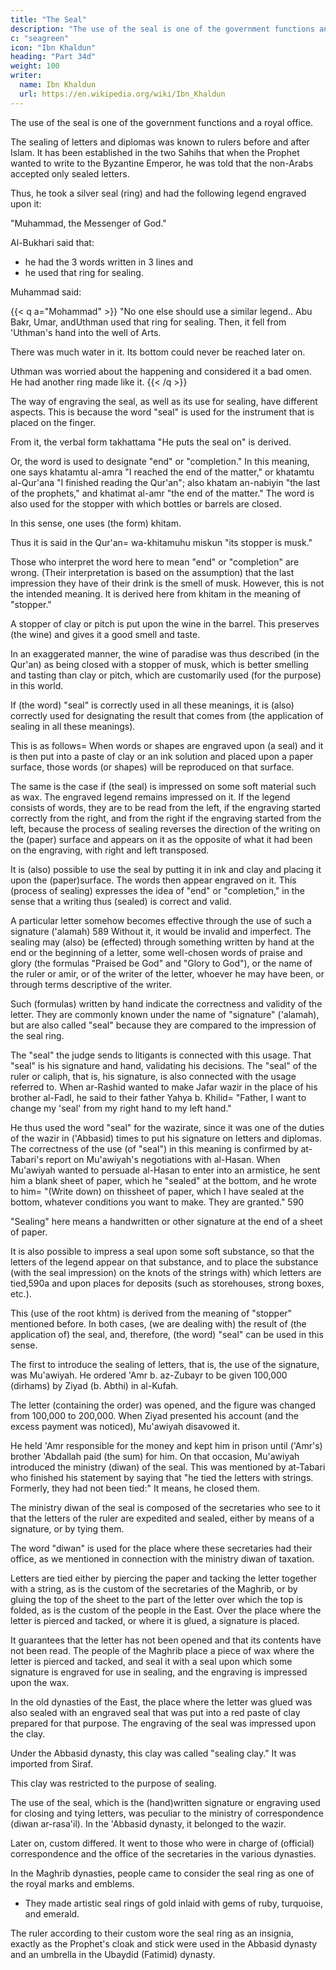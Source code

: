 ```yaml
---
title: "The Seal"
description: "The use of the seal is one of the government functions and a royal office"
c: "seagreen"
icon: "Ibn Khaldun"
heading: "Part 34d"
weight: 100
writer:
  name: Ibn Khaldun
  url: https://en.wikipedia.org/wiki/Ibn_Khaldun
---
```




The use of the seal is one of the government functions and a royal office. 

The sealing of letters and diplomas was known to rulers before and after Islam. It has been established in the two Sahihs that when the Prophet wanted to write to the Byzantine Emperor, he was told that the non-Arabs accepted only sealed letters. 

Thus, he took a silver seal (ring) and had the following legend engraved upon it:

"Muhammad, the Messenger of God." 

Al-Bukhari said that:
- he had the 3 words <!-- 584 --> written in 3 lines and
- he used that ring for sealing. 

Muhammad said:

{{< q a="Mohammad" >}}
"No one else should use a similar legend.. Abu Bakr, Umar, andUthman used that ring for sealing. Then, it fell from 'Uthman's hand into the well of Arts. 

There was much <!-- 585 --> water in it. Its bottom could never be reached later on.

Uthman was worried about the happening and considered it a bad omen. He had <!-- 586 -->another ring made like it.
{{< /q >}}


The way of engraving the seal, as well as its use for sealing, have different aspects. This is because the word "seal" is used for the instrument that is placed on the finger. 

From it, the verbal form takhattama "He puts the seal on" is derived.

Or, the word is used to designate "end" or "completion." In this meaning, one says khatamtu al-amra "I reached the end of the matter," or khatamtu al-Qur'ana "I finished reading the Qur'an"; also khatam an-nabiyin "the last of the prophets," and khatimat al-amr "the end of the matter." The word is also used for the stopper with which bottles or barrels are closed. 

In this sense, one uses (the form) khitam. 

Thus it is said in the Qur'an= wa-khitamuhu miskun "its stopper is musk." 

Those who interpret the word here to mean "end" or "completion" are wrong. (Their interpretation is based on the assumption) that the last impression they have of their drink is the smell of musk. However, this is not the intended meaning. It is derived here from khitam in the meaning of "stopper."

A stopper of clay or pitch is put upon the wine in the barrel. This preserves (the wine) and gives it a good smell and taste. 

In an exaggerated manner, the wine of paradise was thus described (in the Qur'an) as being closed with a stopper of musk, which is better smelling and tasting than clay or pitch, which are customarily used (for the purpose) in this world.

If (the word) "seal" is correctly used in all these meanings, it is (also) correctly used for designating the result that comes from (the application of sealing in all these meanings).

This is as follows= When words or shapes are engraved upon (a seal) and it is then put into a paste of clay or an ink solution and placed upon a paper surface, those words (or shapes) will be reproduced on that surface. 

The same is the case if (the seal) is impressed on some soft material such as wax. The engraved legend remains impressed on it. If the legend consists of words, they are to be read from the left, if the engraving started correctly from the right, and from the right if the engraving started from the left, because the process of sealing reverses the direction of the writing on the (paper) surface and appears on it as the opposite of what it had been on the engraving, with right and left transposed. 

It is (also) possible to use the seal by putting it in ink and clay and placing it upon the (paper)surface. The words then appear engraved on it. This (process of sealing) expresses the idea of "end" or "completion," in the sense that a writing thus (sealed) is correct and valid. 

A particular letter somehow becomes effective through the use of such a signature ('alamah) 589 Without it, it would be invalid and imperfect. The sealing may (also) be (effected) through something written by hand at the end or the beginning of a letter, some well-chosen words of praise and glory (the formulas "Praised be God" and "Glory to God"), or the name of the ruler or amir, or of the writer of the letter, whoever he may have been, or through terms descriptive of the writer. 

Such (formulas) written by hand indicate the correctness and validity of the letter. They are commonly known under the name of "signature" ('alamah), but are also called "seal" because they are compared to the impression of the seal ring. 

The "seal" the judge sends to litigants is connected with this usage. That "seal" is his signature and hand, validating his decisions. The "seal" of the ruler or caliph, that is, his signature, is also connected with the usage referred to. When ar-Rashid wanted to make Jafar wazir in the place of his brother al-Fadl, he said to their father Yahya b. Khilid= "Father, I want to change my 'seal' from my right hand to my left hand." 

He thus used the word "seal" for the wazirate, since it was one of the duties of the wazir in ('Abbasid) times to put his signature on letters and diplomas. The correctness of the use (of "seal") in this meaning is confirmed by at-Tabari's report on Mu'awiyah's negotiations with al-Hasan. When Mu'awiyah wanted to persuade al-Hasan to enter into an armistice, he sent him a blank sheet of paper, which he "sealed" at the bottom, and he wrote to him= "(Write down) on thissheet of paper, which I have sealed at the bottom, whatever conditions you want to make. They are granted." 590 

"Sealing" here means a handwritten or other signature at the end of a sheet of paper.

It is also possible to impress a seal upon some soft substance, so that the letters of the legend appear on that substance, and to place the substance (with the seal impression) on the knots of the strings with) which letters are tied,590a and upon places for deposits (such as storehouses, strong boxes, etc.).

This (use of the root khtm) is derived from the meaning of "stopper" mentioned before. In both cases, (we are dealing with) the result of (the application of) the seal, and, therefore, (the word) "seal" can be used in this sense.

The first to introduce the sealing of letters, that is, the use of the signature, was Mu'awiyah. He ordered 'Amr b. az-Zubayr to be given 100,000 (dirhams) by Ziyad (b. Abthi) in al-Kufah. 

The letter (containing the order) was opened, and the figure was changed from 100,000 to 200,000. When Ziyad presented his account (and the excess payment was noticed), Mu'awiyah disavowed it. 

He held 'Amr responsible for the money and kept him in prison until ('Amr's) brother 'Abdallah paid (the sum) for him. On that occasion, Mu'awiyah introduced the ministry (diwan) of the seal. This was mentioned by at-Tabari <!-- 591 --> who finished his statement by saying that "he tied the letters with strings. Formerly, they had not been tied:" It means, he closed them.

The ministry diwan of the seal is composed of the secretaries who see to it that the letters of the ruler are expedited and sealed, either by means of a signature, or by tying them. 

The word "diwan" is used for the place where these secretaries had their office, as we mentioned in connection with the ministry diwan of taxation.

Letters are tied either by piercing the paper and tacking the letter together with a string, as is the custom of the secretaries of the Maghrib, or by gluing the top of the sheet to the part of the letter over which the top is folded, as is the custom of the people in the East. Over the place where the letter is pierced and tacked, or where it is glued, a signature is placed. 

It guarantees that the letter has not been opened and that its contents have not been read. The people of the Maghrib place a piece of wax where the letter is pierced and tacked, and seal it with a seal upon which some signature is engraved for use in sealing, and the engraving is impressed upon the wax.

In the old dynasties of the East, the place where the letter was glued was also sealed with an engraved seal that was put into a red paste of clay prepared for that purpose. The engraving of the seal was impressed upon the clay. 

Under the Abbasid dynasty, this clay was called "sealing clay." It was imported from Siraf. <!-- 593 -->

This clay was restricted to the purpose of sealing.

The use of the seal, which is the (hand)written signature or engraving used for closing and tying letters, was peculiar to the ministry of correspondence (diwan ar-rasa'il). In the 'Abbasid dynasty, it belonged to the wazir. 

Later on, custom differed. It went to those who were in charge of (official) correspondence and the office of the secretaries in the various dynasties. 

In the Maghrib dynasties, people came to consider the seal ring as one of the royal marks and emblems. 
- They made artistic seal rings of gold inlaid with gems of ruby, turquoise, and emerald.

The ruler according to their custom wore the seal ring as an insignia, exactly as the Prophet's cloak and stick <!-- 594 --> were used in the Abbasid dynasty and an umbrella in the Ubaydid (Fatimid) dynasty.